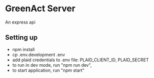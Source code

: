 # GreenAct Server
An express api 

## Setting up
- npm install
- cp .env.development .env
- add plaid credentials to .env file: PLAID_CLIENT_ID, PLAID_SECRET
- to run in dev mode, run "npm run dev",
- to start application, run "npm start"
